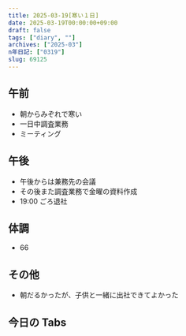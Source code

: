 ```yaml
---
title: 2025-03-19[寒い１日]
date: 2025-03-19T00:00:00+09:00
draft: false
tags: ["diary", ""]
archives: ["2025-03"]
n年日記: ["0319"]
slug: 69125
---
```


## 午前

- 朝からみぞれで寒い
- 一日中調査業務
- ミーティング

## 午後

- 午後からは兼務先の会議
- その後また調査業務で金曜の資料作成
- 19:00 ごろ退社

## 体調

- 66

## その他

- 朝だるかったが、子供と一緒に出社できてよかった

## 今日の Tabs
